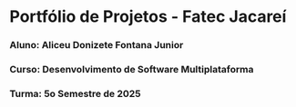 # Portfólio de Projetos - Fatec Jacareí
### Aluno: Aliceu Donizete Fontana Junior
### Curso: Desenvolvimento de Software Multiplataforma
### Turma: 5o Semestre de 2025
